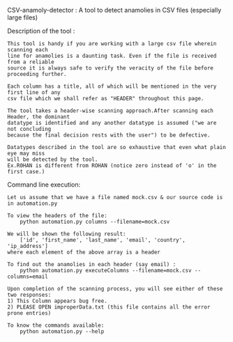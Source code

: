 CSV-anamoly-detector :
	A tool to detect anamolies in CSV files (especially large files)

Description of the tool :

	This tool is handy if you are working with a large csv file wherein scanning each
	line for anamolies is a daunting task. Even if the file is received from a reliable
	source it is always safe to verify the veracity of the file before proceeding further.

	Each column has a title, all of which will be mentioned in the very first line of any 
	csv file which we shall refer as "HEADER" throughout this page.

	The tool takes a header-wise scanning approach.After scanning each Header, the dominant
	datatype is identified and any another datatype is assumed ("we are not concluding 
	because the final decision rests with the user") to be defective. 

	Datatypes described in the tool are so exhaustive that even what plain eye may miss 
	will be detected by the tool.
	Ex.R0HAN is different from ROHAN (notice zero instead of 'o' in the first case.)


Command line execution:

	Let us assume that we have a file named mock.csv & our source code is in automation.py
	
	To view the headers of the file:	
		python automation.py columns --filename=mock.csv

	We will be shown the following result:
		['id', 'first_name', 'last_name', 'email', 'country', 'ip_address']
	where each element of the above array is a header
	
	To find out the anamolies in each header (say email) :
		python automation.py executeColumns --filename=mock.csv --columns=email

	Upon completion of the scanning process, you will see either of these two responses:
	1) This Column appears bug free.
	2) PLEASE OPEN improperData.txt (this file contains all the error prone entries)

	To know the commands available:
		python automation.py --help
